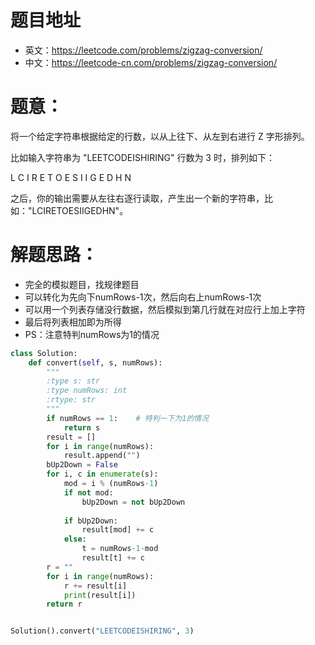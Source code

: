 # 题目地址
- 英文：https://leetcode.com/problems/zigzag-conversion/
- 中文：https://leetcode-cn.com/problems/zigzag-conversion/

# 题意：
将一个给定字符串根据给定的行数，以从上往下、从左到右进行 Z 字形排列。

比如输入字符串为 "LEETCODEISHIRING" 行数为 3 时，排列如下：

L   C   I   R
E T O E S I I G
E   D   H   N

之后，你的输出需要从左往右逐行读取，产生出一个新的字符串，比如："LCIRETOESIIGEDHN"。



# 解题思路：
- 完全的模拟题目，找规律题目
- 可以转化为先向下numRows-1次，然后向右上numRows-1次
- 可以用一个列表存储没行数据，然后模拟到第几行就在对应行上加上字符
- 最后将列表相加即为所得
- PS：注意特判numRows为1的情况

<!--python0-->
```python
class Solution:
    def convert(self, s, numRows):
        """
        :type s: str
        :type numRows: int
        :rtype: str
        """
        if numRows == 1:    # 特判一下为1的情况
            return s
        result = []
        for i in range(numRows):
            result.append("")
        bUp2Down = False
        for i, c in enumerate(s):
            mod = i % (numRows-1)
            if not mod:
                bUp2Down = not bUp2Down
                
            if bUp2Down:
                result[mod] += c
            else:
                t = numRows-1-mod
                result[t] += c
        r = ""
        for i in range(numRows):
            r += result[i]
            print(result[i])
        return r


Solution().convert("LEETCODEISHIRING", 3)
```
